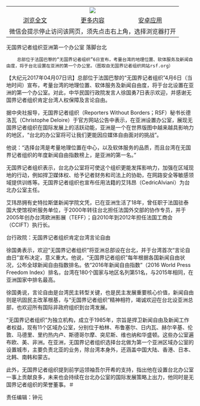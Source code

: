 

<table>
  <tr>
    <td align="center" colspan="3">
      <a href="https://github.com/ogate/ogate/blob/master/README.md"><img src="https://cloud.githubusercontent.com/assets/11880933/13434984/f430fae2-e012-11e5-814f-c2df1e82b247.jpg"/></a>
    </td>
  </tr>
  <tr>
    <td align="center">
      <a href="https://s3.ap-south-1.amazonaws.com/ogatem/oGate.htm?c816306&from=oNote">浏览全文</a>
    </td>
    <td align="center">
      <a href="https://s3.ap-south-1.amazonaws.com/ogatem/oGate.htm?from=oNote">更多内容</a>
    </td>
    <td align="center">
      <a href="https://raw.githubusercontent.com/ogate/up/master/ogate.apk">安卓应用</a>
    </td>
  </tr>
  <tr>
    <td align="center" colspan="3">
      微信会提示停止访问该网页，须先点击右上角，选择浏览器打开
    </td>
  </tr>
</table>    



无国界记者组织亚洲第一个办公室 落脚台北






        总部位于法国巴黎的“无国界记者组织”6日宣布，考量台湾的地理位置、软体服务及新闻自由度，将于台北设置在亚洲的第一个办公室。（图取自无国界记者组织网站rsf.org）




【大纪元2017年04月07日讯】总部位于法国巴黎的“无国界记者组织”4月6日（当地时间）宣布，考量台湾的地理位置、软体服务及新闻自由度，将于台北设置在亚洲的第一个办公室。对此，中华民国行政院发言人徐国勇7日表示欢迎，并感谢无国界记者组织肯定台湾人权保障及言论自由。


据中央社报导，无国界记者组织（Reporters Without Borders；RSF）秘书长德洛瓦（Christophe Deloire）于官方网站公告中表示，在亚洲设置办公室，展现无国界记者组织在国际发展上的活跃动能，亚洲是一个在世界版图中越来越具影响力的地区，“台北的办公室将可让我们更能因应媒体自由面对的挑战”。


他说：“选择台湾是考量地理位置在中心，以及软体服务的品质，而且台湾在无国界记者组织的年度新闻自由指数榜上，是亚洲的第一名。”


无国界记者组织表示，台北办公室将可使这个组织更能发挥影响力，加强在区域现地的行动，例如捍卫媒体权、给予记者财务和司法上的协助，在网路安全等敏感领域提供训练等。无国界记者组织也宣布任用法籍的艾玮昂（CedricAlviani）为台北办公室主任。


艾玮昂拥有史特拉斯堡新闻学院文凭，已在亚洲生活了18年，曾任职于法国驻泰国大使馆视听服务单位，于2000年转往台北担任法国外交部的协作专员，并于2005年创办台湾欧洲影展（TEFF）；自2010年到2012年担任法国工商会（CCIFT）执行长。


台行政院：无国界记者组织肯定台湾言论自由


徐国勇表示，欢迎“无国界记者组织”将亚洲总部设在台北，并于台湾首次“言论自由日”宣布决定，意义重大。他说，“无国界记者组织”每年根据各国新闻自由状况，公布全球新闻自由指数排名。依“2016年新闻自由指数”（2016 World Press Freedom Index）排名，台湾在180个国家与地区名列第51名，与2015年相同，在亚洲国家中排名最高。


徐国勇说，言论自由是台湾民主转型关键，也是民主发展重要核心价值，新闻自由则是巩固民主改革根基，与“无国界记者组织”精神相符，竭诚欢迎在台北设亚洲总部，也欢迎所有国际非政府组织到台湾发展。


“无国界记者组织”为独立机构，成立于1985年，宗旨是捍卫新闻自由及新闻工作者权益，现有11个区域办公室，分别位于柏林、布鲁塞尔、日内瓦、赫尔辛基、伦敦、马德里、里约热内卢、斯德哥尔摩、突尼斯、维也纳和华盛顿。这些办公室遍布欧、美、非洲。在亚洲，无国界记者组织选择台北做为第一个亚洲区域办公室的设置城市，主要负责北亚的业务，除台湾本身外，还涵盖中国大陆、香港、日本、北韩、南韩和蒙古。


此外，无国界记者组织提到前学运领袖吾尔开希的支持，指出他在设置台北办公室一事上贡献良多，未来也会持续在台北办公室的国际发展策略上出力，他同时是无国界记者组织的荣誉董事。＃


责任编辑：钟元



